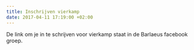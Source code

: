 ```yaml
---
title: Inschrijven vierkamp
date: 2017-04-11 17:19:00 +02:00
---
```


De link om je in te schrijven voor vierkamp staat in de Barlaeus facebook groep.